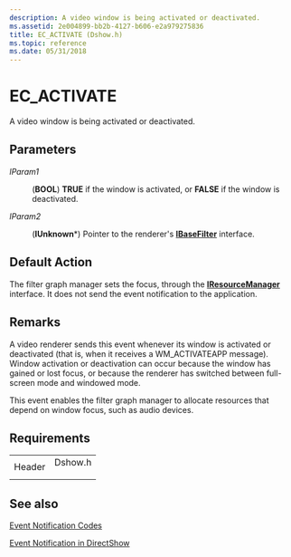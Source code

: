 ```yaml
---
description: A video window is being activated or deactivated.
ms.assetid: 2e004899-bb2b-4127-b606-e2a979275836
title: EC_ACTIVATE (Dshow.h)
ms.topic: reference
ms.date: 05/31/2018
---
```


# EC\_ACTIVATE

A video window is being activated or deactivated.

## Parameters

<dl> <dt>

<span id="lParam1"></span><span id="lparam1"></span><span id="LPARAM1"></span>*lParam1*
</dt> <dd>

(**BOOL**) **TRUE** if the window is activated, or **FALSE** if the window is deactivated.

</dd> <dt>

<span id="lParam2"></span><span id="lparam2"></span><span id="LPARAM2"></span>*lParam2*
</dt> <dd>

(**IUnknown**\*) Pointer to the renderer's [**IBaseFilter**](/windows/desktop/api/Strmif/nn-strmif-ibasefilter) interface.

</dd> </dl>

## Default Action

The filter graph manager sets the focus, through the [**IResourceManager**](/windows/desktop/api/Strmif/nn-strmif-iresourcemanager) interface. It does not send the event notification to the application.

## Remarks

A video renderer sends this event whenever its window is activated or deactivated (that is, when it receives a WM\_ACTIVATEAPP message). Window activation or deactivation can occur because the window has gained or lost focus, or because the renderer has switched between full-screen mode and windowed mode.

This event enables the filter graph manager to allocate resources that depend on window focus, such as audio devices.

## Requirements



|                   |                                                                                    |
|-------------------|------------------------------------------------------------------------------------|
| Header<br/> | <dl> <dt>Dshow.h</dt> </dl> |



## See also

<dl> <dt>

[Event Notification Codes](event-notification-codes.md)
</dt> <dt>

[Event Notification in DirectShow](event-notification-in-directshow.md)
</dt> </dl>

 

 




